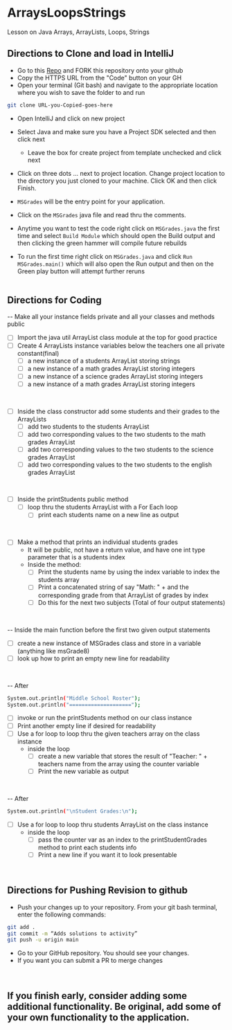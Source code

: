 # ArraysLoopsStrings
Lesson on Java Arrays, ArrayLists, Loops, Strings
## Directions to Clone and load in IntelliJ

- Go to this [Repo](https://github.com/ocskier/arrays-loops-strings-debrief.git) and FORK this repository onto your github
- Copy the HTTPS URL from the "Code" button on your GH
- Open your terminal (Git bash) and navigate to the appropriate location where you wish to save the folder to and run 
```bash 
git clone URL-you-Copied-goes-here
```

- Open IntelliJ and click on new project
- Select Java and make sure you have a Project SDK selected and then click next
  - Leave the box for create project from template unchecked and click next
- Click on three dots ... next to project location. Change project location to the directory you just cloned to your machine. Click OK and then click Finish.

- `MSGrades` will be the entry point for your application.
- Click on the `MSGrades` java file and read thru the comments.
- Anytime you want to test the code right click on `MSGrades.java` the first time and 
  select `Build Module` which should open the Build output and then clicking the green
  hammer will compile future rebuilds
- To run the first time right click on `MSGrades.java` and click `Run MSGrades.main()` 
  which will also open the Run output and then on the Green play button will attempt
  further reruns
<br><br>

## Directions for Coding
-- Make all your instance fields private and all your classes and methods public 
- [ ] Import the java util ArrayList class module at the top for good practice
- [ ] Create 4 ArrayLists instance variables below the teachers one all private constant(final)
   - [ ] a new instance of a students ArrayList storing strings
   - [ ] a new instance of a math grades ArrayList storing integers
   - [ ] a new instance of a science grades ArrayList storing integers
   - [ ] a new instance of a math grades ArrayList storing integers
<br>

- [ ] Inside the class constructor add some students and their grades to the ArrayLists
   - [ ] add two students to the students ArrayList
   - [ ] add two corresponding values to the two students to the math grades ArrayList
   - [ ] add two corresponding values to the two students to the science grades ArrayList
   - [ ] add two corresponding values to the two students to the english grades ArrayList
<br>

- [ ] Inside the printStudents public method
   - [ ] loop thru the students ArrayList with a For Each loop
     - [ ] print each students name on a new line as output
<br>

- [ ] Make a method that prints an individual students grades
    - It will be public, not have a return value, and have one int type parameter that is a students index
    - Inside the method:
        - [ ] Print the students name by using the index variable to index the students array
        - [ ] Print a concatenated string of say "Math: " + and the corresponding grade from that ArrayList of grades by index
        - [ ] Do this for the next two subjects
          (Total of four output statements)
<br>

-- Inside the main function before the first two given output statements
  - [ ] create a new instance of MSGrades class and store in a variable
    (anything like msGrade8)
  - [ ] look up how to print an empty new line for readability
<br>

-- After
```bash
System.out.println("Middle School Roster");
System.out.println("====================");
```
- [ ] invoke or run the printStudents method on our class instance
- [ ] Print another empty line if desired for readability
- [ ] Use a for loop to loop thru the given teachers array on the class instance
  - inside the loop
    - [ ] create a new variable that stores the result of "Teacher: " + teachers name from the array using the counter variable
    - [ ] Print the new variable as output
<br>

-- After
```bash
System.out.println("\nStudent Grades:\n");
```
- [ ] Use a for loop to loop thru students ArrayList on the class instance
  - inside the loop
    - [ ] pass the counter var as an index to the printStudentGrades method to print each students info
    - [ ] Print a new line if you want it to look presentable

<br>

## Directions for Pushing Revision to github
- Push your changes up to your repository. From your git bash terminal, enter the following commands:
```bash
git add .
git commit -m “Adds solutions to activity”
git push -u origin main
```
- Go to your GitHub repository. You should see your changes.
- If you want you can submit a PR to merge changes
<br>

## If you finish early, consider adding some additional functionality. Be original, add some of your own functionality to the application.

